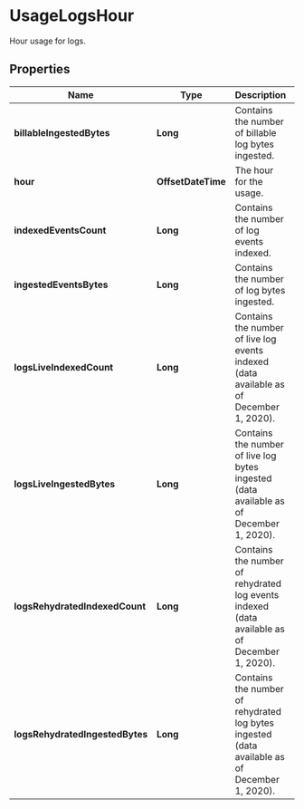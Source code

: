# UsageLogsHour

Hour usage for logs.

## Properties

| Name                            | Type               | Description                                                                                   | Notes      |
| ------------------------------- | ------------------ | --------------------------------------------------------------------------------------------- | ---------- |
| **billableIngestedBytes**       | **Long**           | Contains the number of billable log bytes ingested.                                           | [optional] |
| **hour**                        | **OffsetDateTime** | The hour for the usage.                                                                       | [optional] |
| **indexedEventsCount**          | **Long**           | Contains the number of log events indexed.                                                    | [optional] |
| **ingestedEventsBytes**         | **Long**           | Contains the number of log bytes ingested.                                                    | [optional] |
| **logsLiveIndexedCount**        | **Long**           | Contains the number of live log events indexed (data available as of December 1, 2020).       | [optional] |
| **logsLiveIngestedBytes**       | **Long**           | Contains the number of live log bytes ingested (data available as of December 1, 2020).       | [optional] |
| **logsRehydratedIndexedCount**  | **Long**           | Contains the number of rehydrated log events indexed (data available as of December 1, 2020). | [optional] |
| **logsRehydratedIngestedBytes** | **Long**           | Contains the number of rehydrated log bytes ingested (data available as of December 1, 2020). | [optional] |
